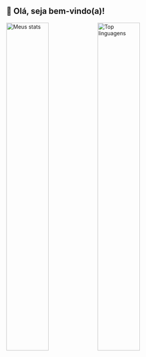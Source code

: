 ## 👋 Olá, seja bem-vindo(a)!

<img alt="Meus stats" align="left" width="47%" src="https://github-readme-stats.vercel.app/api?username=GMendes18&show_icons=true&include_all_commits=true&theme=tokyonight" />

<img alt="Top linguagens" align="left" width="47%" src="https://github-readme-stats.vercel.app/api/top-langs/?username=GMendes18&layout=compact&theme=tokyonight" />




